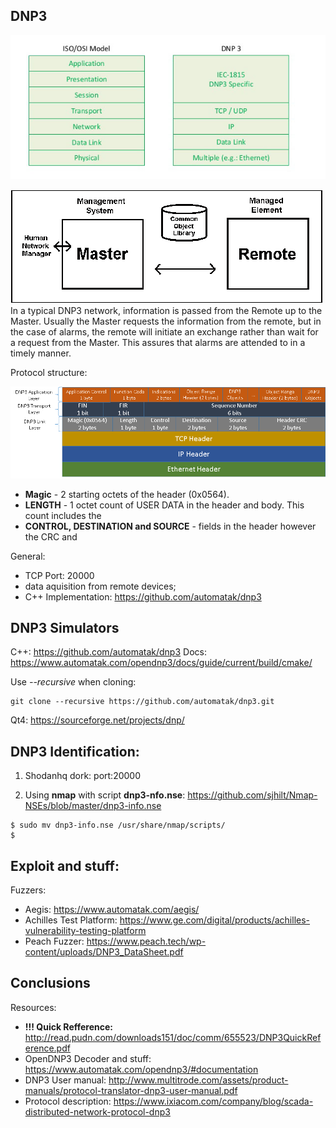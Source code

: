 ## DNP3

![DNP3 Protocol Layers](docs/img/dnp3_layers.jpg)

![Master/Remote Protocol](docs/img/dnp3_master_remote.gif)
In a typical DNP3 network, information is passed from the Remote up to the Master. Usually the Master requests the information from the remote, but in the case of alarms, the remote will initiate an exchange rather than wait for a request from the Master. This assures that alarms are attended to in a timely manner.

Protocol structure:

![DNP3 Protocol Structure](docs/img/dnp3-over-tcpip-stack.png)

  * **Magic** - 2 starting octets of the header (0x0564). 
  * **LENGTH** - 1  octet  count  of  USER  DATA  in  the  header  and  body.    This  count  includes  the  
  * **CONTROL, DESTINATION and SOURCE** -  fields in the header however the CRC and 


General:

 * TCP Port: 20000
 * data aquisition from remote devices;
 * C++ Implementation: https://github.com/automatak/dnp3

## DNP3 Simulators

C++: https://github.com/automatak/dnp3
Docs: https://www.automatak.com/opendnp3/docs/guide/current/build/cmake/

Use *--recursive* when cloning:
```
git clone --recursive https://github.com/automatak/dnp3.git
```

Qt4:
https://sourceforge.net/projects/dnp/

## DNP3 Identification:

1. Shodanhq dork: port:20000

2. Using **nmap** with script **dnp3-nfo.nse**: https://github.com/sjhilt/Nmap-NSEs/blob/master/dnp3-info.nse

```
$ sudo mv dnp3-info.nse /usr/share/nmap/scripts/
$ 
```

## Exploit and stuff:

Fuzzers:

  * Aegis: https://www.automatak.com/aegis/
  * Achilles Test Platform: https://www.ge.com/digital/products/achilles-vulnerability-testing-platform
  * Peach Fuzzer: https://www.peach.tech/wp-content/uploads/DNP3_DataSheet.pdf

## Conclusions

Resources:

  * **!!! Quick Refference:** http://read.pudn.com/downloads151/doc/comm/655523/DNP3QuickReference.pdf
  * OpenDNP3 Decoder and stuff: https://www.automatak.com/opendnp3/#documentation
  * DNP3 User manual: http://www.multitrode.com/assets/product-manuals/protocol-translator-dnp3-user-manual.pdf
  * Protocol description: https://www.ixiacom.com/company/blog/scada-distributed-network-protocol-dnp3